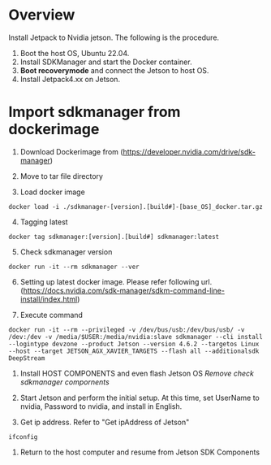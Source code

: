 # Overview
Install Jetpack to Nvidia jetson.
The following is the procedure.
1. Boot the host OS, Ubuntu 22.04.
1. Install SDKManager and start the Docker container.
1. **Boot recoverymode** and connect the Jetson to host OS.
1. Install Jetpack4.xx on Jetson.

# Import sdkmanager from dockerimage
1. Download Dockerimage from (https://developer.nvidia.com/drive/sdk-manager)

2. Move to tar file directory
   
3. Load docker image
```
docker load -i ./sdkmanager-[version].[build#]-[base_OS]_docker.tar.gz
```
4. Tagging latest 
```
docker tag sdkmanager:[version].[build#] sdkmanager:latest
```

5. Check sdkmanager version
```
docker run -it --rm sdkmanager --ver
```
6. Setting up latest docker image. Please refer following url. (https://docs.nvidia.com/sdk-manager/sdkm-command-line-install/index.html)

7. Execute command
```
docker run -it --rm --privileged -v /dev/bus/usb:/dev/bus/usb/ -v /dev:/dev -v /media/$USER:/media/nvidia:slave sdkmanager --cli install --logintype devzone --product Jetson --version 4.6.2 --targetos Linux --host --target JETSON_AGX_XAVIER_TARGETS --flash all --additionalsdk DeepStream
```

1. Install HOST COMPONENTS and even flash Jetson OS
*Remove check sdkmanager compornents*
   
2. Start Jetson and perform the initial setup. At this time, set UserName to nvidia, Password to nvidia, and install in English.
    
3.  Get ip address. Refer to "Get ipAddress of Jetson"
```
ifconfig
```

1.  Return to the host computer and resume from Jetson SDK Components

